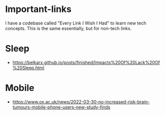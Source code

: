# Important-links
I have a codebase called "Every Link I Wish I Had" to learn new tech concepts. This is the same essentially, but for non-tech links.

# Sleep
- https://belkarx.github.io/posts/finished/Impacts%20Of%20Lack%20Of%20Sleep.html

# Mobile
- https://www.ox.ac.uk/news/2022-03-30-no-increased-risk-brain-tumours-mobile-phone-users-new-study-finds

